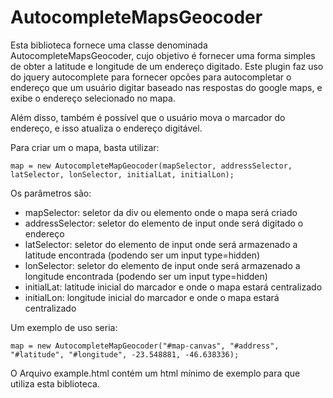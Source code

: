 # AutocompleteMapsGeocoder

Esta biblioteca fornece uma classe denominada AutocompleteMapsGeocoder, cujo objetivo é fornecer uma forma simples de obter a latitude e longitude de um endereço digitado. Este plugin faz uso do jquery autocomplete para fornecer opcões para autocompletar o endereço que um usuário digitar baseado nas respostas do google maps, e exibe o endereço selecionado no mapa.

Além disso, também é possível que o usuário mova o marcador do endereço, e isso atualiza o endereço digitável.

Para criar um o mapa, basta utilizar:
    
    map = new AutocompleteMapGeocoder(mapSelector, addressSelector, latSelector, lonSelector, initialLat, initialLon);

Os parâmetros são:
* mapSelector: seletor da div ou elemento onde o mapa será criado
* addressSelector: seletor do elemento de input onde será digitado o endereço
* latSelector: seletor do elemento de input onde será armazenado a latitude encontrada (podendo ser um input type=hidden)
* lonSelector: seletor do elemento de input onde será armazenado a longitude encontrada (podendo ser um input type=hidden)
* initialLat: latitude inicial do marcador e onde o mapa estará centralizado
* initialLon: longitude inicial do marcador e onde o mapa estará centralizado

Um exemplo de uso seria:

    map = new AutocompleteMapGeocoder("#map-canvas", "#address", "#latitude", "#longitude", -23.548881, -46.638336);

O Arquivo example.html contém um html mínimo de exemplo para que utiliza esta biblioteca.
